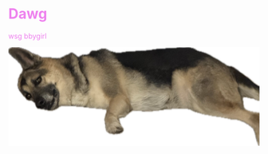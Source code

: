 <h1 style ="color:Violet;"> Dawg </h1>


 <p style="color:Violet;"> wsg bbygirl </p>
<img src="assets/img/Image (2).jpg" alt="Doge">
